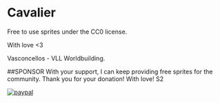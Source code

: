 # Cavalier
Free to use sprites under the CC0 license.

With love <3

Vasconcellos - VLL Worldbuilding.

##SPONSOR
With your support, I can keep providing free sprites for the community. Thank you for your donation! With love! S2

[![paypal](https://pics.paypal.com/00/s/OTUxNzAwZTItNDY3Zi00MGY0LWE4MTktOTNlZTEwNDMxNGU3/file.JPG)](https://www.paypal.com/donate/?business=UBC523S8R583L&no_recurring=0&item_name=With+your+support%2C+I+can+keep+providing+free+sprites+for+the+community.+Thank+you+for+your+donation%21+With+love%21+S2&currency_code=USD)

